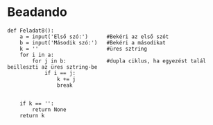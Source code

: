 # Beadando
    def Feladat8():
        a = input('Első szó:')      #Bekéri az első szót
        b = input('Második szó:')   #Bekéri a másodikat
        k = ''                      #üres sztring
        for i in a:
            for j in b:             #dupla ciklus, ha egyezést talál beilleszti az üres sztring-be
                if i == j:
                    k += j
                    break


        if k == '':
            return None
        return k
